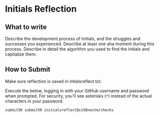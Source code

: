 # Initials Reflection

## What to write

Describe the development process of Initials, and the struggles and successes you experienced. Describe at least one aha moment during this process. Describe in detail the algorithm you used to find the initials and capitalize them. 

## How to Submit

Make sure reflection is saved in intialsreflect.txt.

Execute the below, logging in with your GitHub username and password when prompted. For security, you'll see asterisks (`*`) instead of the actual characters in your password.

```
submit50 submit50 initialsreflect@cs50nestm/checks
```
